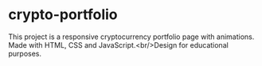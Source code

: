 # crypto-portfolio
This project is a responsive cryptocurrency portfolio page with animations. Made with HTML, CSS and JavaScript.&lt;br/>Design for educational purposes.
